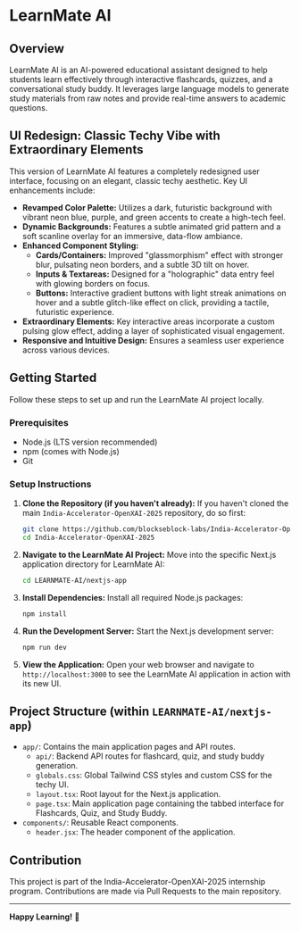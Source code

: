 # LearnMate AI

## Overview
LearnMate AI is an AI-powered educational assistant designed to help students learn effectively through interactive flashcards, quizzes, and a conversational study buddy. It leverages large language models to generate study materials from raw notes and provide real-time answers to academic questions.

## UI Redesign: Classic Techy Vibe with Extraordinary Elements
This version of LearnMate AI features a completely redesigned user interface, focusing on an elegant, classic techy aesthetic. Key UI enhancements include:

*   **Revamped Color Palette:** Utilizes a dark, futuristic background with vibrant neon blue, purple, and green accents to create a high-tech feel.
*   **Dynamic Backgrounds:** Features a subtle animated grid pattern and a soft scanline overlay for an immersive, data-flow ambiance.
*   **Enhanced Component Styling:**
    *   **Cards/Containers:** Improved "glassmorphism" effect with stronger blur, pulsating neon borders, and a subtle 3D tilt on hover.
    *   **Inputs & Textareas:** Designed for a "holographic" data entry feel with glowing borders on focus.
    *   **Buttons:** Interactive gradient buttons with light streak animations on hover and a subtle glitch-like effect on click, providing a tactile, futuristic experience.
*   **Extraordinary Elements:** Key interactive areas incorporate a custom pulsing glow effect, adding a layer of sophisticated visual engagement.
*   **Responsive and Intuitive Design:** Ensures a seamless user experience across various devices.

## Getting Started

Follow these steps to set up and run the LearnMate AI project locally.

### Prerequisites

*   Node.js (LTS version recommended)
*   npm (comes with Node.js)
*   Git

### Setup Instructions

1.  **Clone the Repository (if you haven't already):**
    If you haven't cloned the main `India-Accelerator-OpenXAI-2025` repository, do so first:
    ```bash
    git clone https://github.com/blockseblock-labs/India-Accelerator-OpenXAI-2025.git
    cd India-Accelerator-OpenXAI-2025
    ```

2.  **Navigate to the LearnMate AI Project:**
    Move into the specific Next.js application directory for LearnMate AI:
    ```bash
    cd LEARNMATE-AI/nextjs-app
    ```

3.  **Install Dependencies:**
    Install all required Node.js packages:
    ```bash
    npm install
    ```

4.  **Run the Development Server:**
    Start the Next.js development server:
    ```bash
    npm run dev
    ```

5.  **View the Application:**
    Open your web browser and navigate to `http://localhost:3000` to see the LearnMate AI application in action with its new UI.

## Project Structure (within `LEARNMATE-AI/nextjs-app`)

*   `app/`: Contains the main application pages and API routes.
    *   `api/`: Backend API routes for flashcard, quiz, and study buddy generation.
    *   `globals.css`: Global Tailwind CSS styles and custom CSS for the techy UI.
    *   `layout.tsx`: Root layout for the Next.js application.
    *   `page.tsx`: Main application page containing the tabbed interface for Flashcards, Quiz, and Study Buddy.
*   `components/`: Reusable React components.
    *   `header.jsx`: The header component of the application.

## Contribution

This project is part of the India-Accelerator-OpenXAI-2025 internship program. Contributions are made via Pull Requests to the main repository.

---

**Happy Learning!** 🚀 